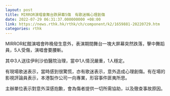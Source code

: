 ```yaml
---
layout: post
title: MIRROR演唱會舞台跌屏幕5傷　有歌迷稱心理創傷
date: 2022-07-29 06:31:37.000000000 +08:00
link: https://news.rthk.hk/rthk/ch/component/k2/1659881-20220729.htm
categories: rthk
---
```


MIRROR紅館演唱會昨晚發生意外，表演期間舞台一塊大屏幕突然跌落，擊中舞蹈員，5人受傷，演唱會要腰斬。

其中3人送往伊利沙伯醫院治理，當中1人情況嚴重，1人穩定。

有現場歌迷表示，當時感到很驚慌，亦有歌迷表示，意外造成心理創傷。有在場的影視評論員表示，本港製作公司一向專業，形容事件匪夷所思。

主辦單位表示對意外深感抱歉，會為傷者提供一切所需協助，以及徹查事故原因。
